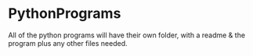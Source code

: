 PythonPrograms
==============

All of the python programs will have their own folder, with a readme &amp; the program plus any other files needed.
